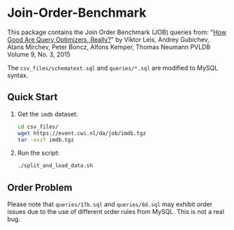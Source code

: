 # Join-Order-Benchmark

This package contains the Join Order Benchmark (JOB) queries from:
"[How Good Are Query Optimizers, Really?](http://www.vldb.org/pvldb/vol9/p204-leis.pdf)"
by Viktor Leis, Andrey Gubichev, Atans Mirchev, Peter Boncz, Alfons Kemper, Thomas Neumann
PVLDB Volume 9, No. 3, 2015

The `csv_files/schematext.sql` and `queries/*.sql` are modified to MySQL syntax.

## Quick Start

1. Get the `imdb` dataset:

    ```bash
    cd csv_files/
    wget https://event.cwi.nl/da/job/imdb.tgz
    tar -xvzf imdb.tgz
    ```

2. Run the script:

    ```bash
    ./split_and_load_data.sh
    ```

## Order Problem

Please note that `queries/17b.sql` and `queries/8d.sql` may exhibit order issues due to the use of different order rules from MySQL. This is not a real bug.
